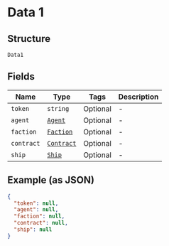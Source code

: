 
# Data 1

## Structure

`Data1`

## Fields

| Name | Type | Tags | Description |
|  --- | --- | --- | --- |
| `token` | `string` | Optional | - |
| `agent` | [`Agent`](../../doc/models/agent.md) | Optional | - |
| `faction` | [`Faction`](../../doc/models/faction.md) | Optional | - |
| `contract` | [`Contract`](../../doc/models/contract.md) | Optional | - |
| `ship` | [`Ship`](../../doc/models/ship.md) | Optional | - |

## Example (as JSON)

```json
{
  "token": null,
  "agent": null,
  "faction": null,
  "contract": null,
  "ship": null
}
```


